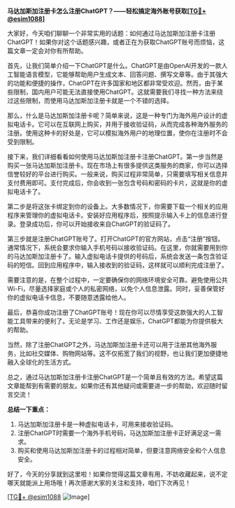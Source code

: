 **马达加斯加注册卡怎么注册ChatGPT？——轻松搞定海外账号获取[[TG💪+ @esim1088](https://t.me/s/esim1088)]**

大家好，今天咱们聊聊一个非常实用的话题：如何通过马达加斯加注册卡注册ChatGPT！如果你对这个话题感兴趣，或者正在为获取ChatGPT账号而烦恼，这篇文章一定会对你有所帮助。

首先，让我们简单介绍一下ChatGPT是什么。ChatGPT是由OpenAI开发的一款人工智能语言模型，它能够帮助用户生成文本、回答问题、撰写文章等。由于其强大的功能和便捷的操作，ChatGPT在许多国家和地区都非常受欢迎。然而，由于某些限制，国内用户可能无法直接使用ChatGPT。这就需要我们寻找一种方法来绕过这些限制，而使用马达加斯加注册卡就是一个不错的选择。

那么，什么是马达加斯加注册卡呢？简单来说，这是一种专门为海外用户设计的虚拟电话卡。它可以在互联网上购买，并用于接收验证码，从而完成各种海外服务的注册。使用这种卡的好处是，它可以模拟海外用户的地理位置，使你在注册时不会受到限制。

接下来，我们详细看看如何使用马达加斯加注册卡注册ChatGPT。第一步当然是购买一张马达加斯加注册卡。现在市场上有很多提供这类服务的商家，你可以选择信誉较好的平台进行购买。一般来说，购买过程非常简单，只需要填写相关信息并支付费用即可。支付完成后，你会收到一张包含号码和密码的卡片，这就是你的虚拟电话卡了。

第二步是将这张卡绑定到你的设备上。大多数情况下，你需要下载一个相关的应用程序来管理你的虚拟电话卡。安装好应用程序后，按照提示输入卡上的信息进行登录。登录成功后，你可以开始接收来自ChatGPT的验证码了。

第三步就是注册ChatGPT账号了。打开ChatGPT的官方网站，点击“注册”按钮。通常情况下，系统会要求你输入手机号码以接收验证码。在这里，你就需要用到你的马达加斯加注册卡了。输入虚拟电话卡提供的号码后，系统会发送一条包含验证码的短信。回到应用程序中，输入接收到的验证码，这样就可以顺利完成注册了。

需要注意的是，在整个过程中，一定要确保你的网络环境安全可靠。避免使用公共Wi-Fi，尽量选择家庭或个人的私密网络，以免个人信息泄露。同时，妥善保管好你的虚拟电话卡信息，不要随意透露给他人。

最后，恭喜你成功注册了ChatGPT账号！现在你可以尽情享受这款强大的人工智能工具带来的便利了。无论是学习、工作还是娱乐，ChatGPT都能为你提供极大的帮助。

当然，除了注册ChatGPT之外，马达加斯加注册卡还可以用于注册其他海外服务，比如社交媒体、购物网站等。这不仅拓宽了我们的视野，也让我们更加便捷地融入全球化的生活方式。

总之，通过马达加斯加注册卡注册ChatGPT是一个简单且有效的方法。希望这篇文章能帮到有需要的朋友。如果你还有其他疑问或需要进一步的帮助，欢迎随时留言交流！

**总结一下重点：**
1. 马达加斯加注册卡是一种虚拟电话卡，可用来接收验证码。
2. 注册ChatGPT时需要一个海外手机号码，马达加斯加注册卡正好满足这一需求。
3. 购买和使用马达加斯加注册卡的过程相对简单，但要注意网络安全和个人信息安全。

好了，今天的分享就到这里啦！如果你觉得这篇文章有用，不妨收藏起来，说不定哪天就能派上用场哦！再次感谢大家的关注和支持，咱们下次再见！

[[TG💪+ @esim1088](https://t.me/s/esim1088) ![Image](https://i.postimg.cc/4NQfJmqS/Snipaste-2025-05-13-00-14-12.png)]